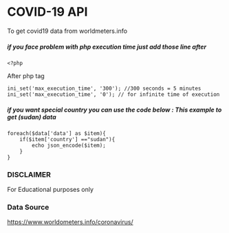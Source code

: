 # COVID-19 API
To get covid19 data from worldmeters.info 


##### if you face problem with php execution time just add those line after
~~~
<?php   
~~~
After php tag
~~~
ini_set('max_execution_time', '300'); //300 seconds = 5 minutes
ini_set('max_execution_time', '0'); // for infinite time of execution 
~~~

##### if you want special country you can use the code below : This example to get (sudan) data
~~~
foreach($data['data'] as $item){
    if($item['country'] =="sudan"){
        echo json_encode($item);
    }
}
~~~ 

### DISCLAIMER
For Educational purposes only

### Data Source
https://www.worldometers.info/coronavirus/
